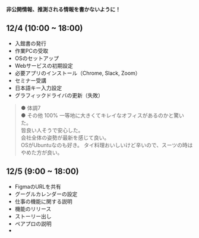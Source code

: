 **非公開情報、推測される情報を書かないように！**
## 12/4 (10:00 ~ 18:00)
* 入館書の発行
* 作業PCの受取
* OSのセットアップ
* Webサービスの初期設定
* 必要アプリのインストール（Chrome, Slack, Zoom）
* セミナー受講
* 日本語キー入力設定
* グラフィックドライバの更新（失敗）
> ● 体調7  
> ● その他 100%
> 一等地に大きくてキレイなオフィスがあるのかと驚いた。  
> 皆良い人そうで安心した。  
> 会社全体の姿勢が最新を感じて良い。  
> OSがUbuntuなのも好き。
> タイ料理おいしいけど辛いので、スーツの時はやめた方が良い。
## 12/5 (9:00 ~ 18:00)
* FigmaのURLを共有
* グーグルカレンダーの設定
* 仕事の機能に関する説明
* 機能のリリース
* ストーリー出し
* ペアプロの説明
* 
